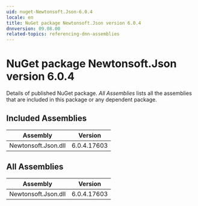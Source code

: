 ```yaml
---
uid: nuget-Newtonsoft.Json-6.0.4
locale: en
title: NuGet package Newtonsoft.Json version 6.0.4
dnnversion: 09.08.00
related-topics: referencing-dnn-assemblies
---
```


# NuGet package Newtonsoft.Json version 6.0.4
Details of published NuGet package.
*All Assemblies* lists all the assemblies that are included in this package or any dependent package.

## Included Assemblies

|Assembly|Version|
|---|---|
|Newtonsoft.Json.dll|6.0.4.17603|

## All Assemblies

|Assembly|Version|
|---|---|
|Newtonsoft.Json.dll|6.0.4.17603|

